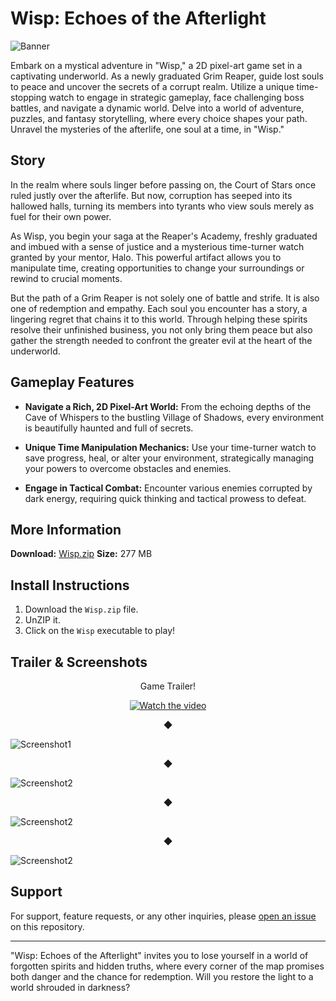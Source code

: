 # Wisp: Echoes of the Afterlight

![Banner](https://img.itch.zone/aW1nLzE1ODg3NjkxLnBuZw==/original/sZK2d4.png)

Embark on a mystical adventure in "Wisp," a 2D pixel-art game set in a captivating underworld. As a newly graduated Grim Reaper, guide lost souls to peace and uncover the secrets of a corrupt realm. Utilize a unique time-stopping watch to engage in strategic gameplay, face challenging boss battles, and navigate a dynamic world. Delve into a world of adventure, puzzles, and fantasy storytelling, where every choice shapes your path. Unravel the mysteries of the afterlife, one soul at a time, in "Wisp."

## Story

In the realm where souls linger before passing on, the Court of Stars once ruled justly over the afterlife. But now, corruption has seeped into its hallowed halls, turning its members into tyrants who view souls merely as fuel for their own power.

As Wisp, you begin your saga at the Reaper's Academy, freshly graduated and imbued with a sense of justice and a mysterious time-turner watch granted by your mentor, Halo. This powerful artifact allows you to manipulate time, creating opportunities to change your surroundings or rewind to crucial moments.

But the path of a Grim Reaper is not solely one of battle and strife. It is also one of redemption and empathy. Each soul you encounter has a story, a lingering regret that chains it to this world. Through helping these spirits resolve their unfinished business, you not only bring them peace but also gather the strength needed to confront the greater evil at the heart of the underworld.

## Gameplay Features

- **Navigate a Rich, 2D Pixel-Art World:** From the echoing depths of the Cave of Whispers to the bustling Village of Shadows, every environment is beautifully haunted and full of secrets.

- **Unique Time Manipulation Mechanics:** Use your time-turner watch to save progress, heal, or alter your environment, strategically managing your powers to overcome obstacles and enemies.

- **Engage in Tactical Combat:** Encounter various enemies corrupted by dark energy, requiring quick thinking and tactical prowess to defeat.

## More Information

**Download:** [Wisp.zip](https://ruumien.itch.io/wisp)
**Size:** 277 MB

## Install Instructions

1. Download the `Wisp.zip` file.
2. UnZIP it.
3. Click on the `Wisp` executable to play!

## Trailer & Screenshots 
<p align="center">Game Trailer!</p>
<div align="center">
  <a href="https://www.youtube.com/watch?v=41WmCLFOm1s">
    <img src="https://img.itch.zone/aW1hZ2UvMjYxODc5NC8xNTg4NzY4MS5wbmc=/original/8wKBIk.png" alt="Watch the video">
  </a>
</div>
<p align="center">◆</p>

![Screenshot1](https://img.itch.zone/aW1hZ2UvMjYxODc5NC8xNTg4NzY2Ni5wbmc=/original/7jYQxN.png) 
<p align="center">◆</p>

![Screenshot2](https://img.itch.zone/aW1hZ2UvMjYxODc5NC8xNTg4NzY3NC5wbmc=/original/%2FTmRiF.png)
<p align="center">◆</p>

![Screenshot2](https://img.itch.zone/aW1hZ2UvMjYxODc5NC8xNTg4NzY3NS5wbmc=/original/Ebt794.png)
<p align="center">◆</p>

![Screenshot2](https://img.itch.zone/aW1hZ2UvMjYxODc5NC8xNTg4NzY3Ni5wbmc=/original/3vRFqF.png)


## Support

For support, feature requests, or any other inquiries, please [open an issue](https://github.com/coltkondo/Wisp/issues) on this repository.

---

"Wisp: Echoes of the Afterlight" invites you to lose yourself in a world of forgotten spirits and hidden truths, where every corner of the map promises both danger and the chance for redemption. Will you restore the light to a world shrouded in darkness?
